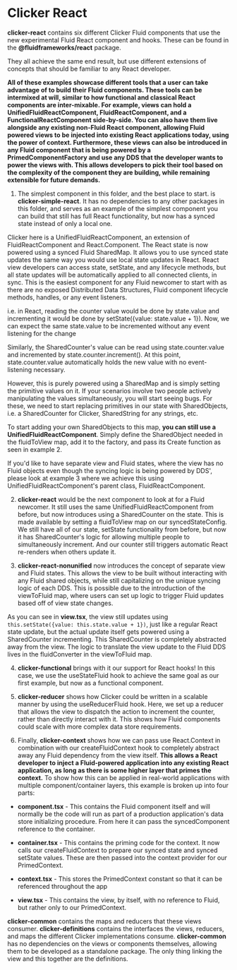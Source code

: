 # Clicker React

**clicker-react** contains six different Clicker Fluid components that use the new experimental Fluid React component and hooks. These can be found in the **@fluidframeworks/react** package.

They all achieve the same end result, but use different extensions of concepts that should be familiar to any React developer.

**All of these examples showcase different tools that a user can take advantage of to build their Fluid components. These tools can be intermixed at will, similar to how functional and classical React components are inter-mixable. For example, views can hold a UnifiedFluidReactComponent, FluidReactComponent, and a FunctionalReactComponent side-by-side. You can also have them live alongside any existing non-Fluid React component, allowing Fluid powered views to be injected into existing React applications today, using the power of context. Furthermore, these views can also be introduced in any Fluid component that is being powered by a PrimedComponentFactory and use any DDS that the developer wants to power the views with. This allows developers to pick their tool based on the complexity of the component they are building, while remaining extensible for future demands.**

1) The simplest component in this folder, and the best place to start. is **clicker-simple-react**. It has no dependencies to any other packages in this folder, and serves as an example of the simplest component you can build that still has full React functionality, but now has a synced state instead of only a local one.

Clicker here is a UnifiedFluidReactComponent, an extension of FluidReactComponent and React.Component. The React state is now powered using a synced Fluid SharedMap. It allows you to use synced state updates the same way you would use local state updates in React. React view developers can access state, setState, and any lifecycle methods, but all state updates will be automatically applied to all connected clients, in sync. This is the easiest component for any Fluid newcomer to start with as there are no exposed Distributed Data Structures, Fluid component lifecycle methods, handles, or any event listeners.

i.e. in React, reading the counter value would be done by state.value and incrementing it would be done by setState({value: state.value + 1}). Now, we can expect the same state.value to be incremented without any event listening for the change

Similarly, the SharedCounter's value can be read using state.counter.value and incremented by state.counter.increment(). At this point, state.counter.value automatically holds the new value with no event-listening necessary.

However, this is purely powered using a SharedMap and is simply setting the primitive values on it. If your scenarios involve two people actively manipulating the values simultaneously, you will start seeing bugs. For these, we need to start replacing primitives in our state with SharedObjects, i.e. a SharedCounter for Clicker, SharedString for any strings, etc.

To start adding your own SharedObjects to this map, **you can still use a UnifiedFluidReactComponent**. Simply define the SharedObject needed in the fluidToView map, add it to the factory, and pass its Create function as seen in example 2.

If you'd like to have separate view and Fluid states, where the view has no Fluid objects even though the syncing logic is being powered by DDS', please look at example 3 where we achieve this using UnifiedFluidReactComponent's parent class, FluidReactComponent.

2) **clicker-react** would be the next component to look at for a Fluid newcomer. It still uses the same UnifiedFluidReactComponent from before, but now introduces using a SharedCounter on the state. This is made available by setting a fluidToView map on our syncedStateConfig. We still have all of our state, setState functionality from before, but now it has SharedCounter's logic for allowing multiple people to simultaneously increment. And our counter still triggers automatic React re-renders when others update it.

3) **clicker-react-nonunified** now introduces the concept of separate view and Fluid states. This allows the view to be built without interacting with any Fluid shared objects, while still capitalizing on the unique syncing logic of each DDS. This is possible due to the introduction of the viewToFluid map, where users can set up logic to trigger Fluid updates based off of view state changes.

As you can see in **view.tsx**, the view still updates using
`this.setState({value: this.state.value + 1})`, just like a regular React state update, but the actual update itself gets powered using a SharedCounter incrementing. This SharedCounter is completely abstracted away from the view. The logic to translate the view update to the Fluid DDS lives in the fluidConverter in the viewToFluid map.

4) **clicker-functional** brings with it our support for React hooks! In this case, we use the useStateFluid hook to achieve the same goal as our first example, but now as a functional component.

5) **clicker-reducer** shows how Clicker could be written in a scalable manner by using the useReducerFluid hook. Here, we set up a reducer that allows the view to dispatch the action to increment the counter, rather than directly interact with it. This shows how Fluid components could scale with more complex data store requirements.

6) Finally, **clicker-context** shows how we can pass use React.Context in combination with our createFluidContext hook to completely abstract away any Fluid dependency from the view itself. **This allows a React developer to inject a Fluid-powered application into any existing React application, as long as there is some higher layer that primes the context.** To show how this can be applied in real-world applications with multiple component/container layers, this example is broken up into four parts:

- **component.tsx** - This contains the Fluid component itself and will normally be the code will run as part of a production application's data store initializing procedure. From here it can pass the syncedComponent reference to the container.

- **container.tsx** - This contains the priming code for the context. It now calls our createFluidContext to prepare our synced state and synced setState values. These are then passed into the context provider for our PrimedContext.

- **context.tsx** - This stores the PrimedContext constant so that it can be referenced throughout the app

- **view.tsx** - This contains the view, by itself, with no reference to Fluid, but rather only to our PrimedContext.

**clicker-common** contains the maps and reducers that these views consumer.
**clicker-definitions** contains the interfaces the views, reducers, and maps the different Clicker implementations consume.
**clicker-common** has no dependencies on the views or components themselves, allowing them to be developed as a standalone package. The only thing linking the view and this together are the definitions.
